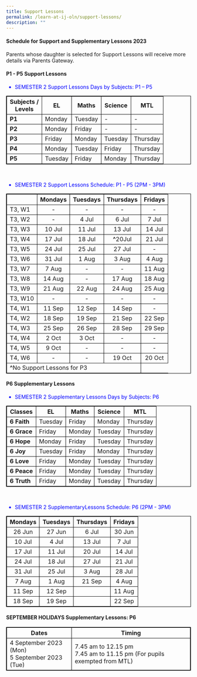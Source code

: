```yaml
---
title: Support Lessons
permalink: /learn-at-ij-oln/support-lessons/
description: ""
---
```

<style>
table, th, td {
  border: 0.5px solid black;
  border-collapse: collapse;
}
</style>
<h4><strong>Schedule for Support and Supplementary Lessons 2023</strong></h4>
<p>Parents whose daughter is selected for Support Lessons will receive more details via Parents Gateway.</p>
<h4><strong>P1 - P5 Support Lessons</strong></h4>
<font color="blue"><ul><li>SEMESTER 2 Support Lessons Days by Subjects: P1 – P5</li></ul></font>
<table>
<tbody>
<tr>
<th>Subjects /<br>Levels</th>
<th>EL</th>
<th>Maths</th>
<th>Science</th>
<th>MTL</th>
</tr>
<tr>
<td><strong>P1</strong></td>
<td>Monday</td>
<td>Tuesday</td>
<td> - </td>
<td> - </td>
</tr>
<tr>
<td><strong>P2</strong></td>
<td>Monday</td>
<td>Friday</td>
<td> - </td>
<td> - </td>
</tr>
	<tr>
<td><strong>P3</strong></td>
<td>Friday</td>
<td>Monday</td>
<td>Tuesday</td>
<td>Thursday</td>
</tr>
<tr>
<td><strong>P4</strong></td>
<td>Monday</td>
<td>Tuesday</td>
<td>Friday</td>
<td>Thursday</td>
</tr>
<tr>
<td><strong>P5</strong></td>
<td>Tuesday</td>
<td>Friday</td>
<td>Monday</td>
<td>Thursday</td>
</tr>
</tbody></table>
<br>
<font color="blue"><ul><li>SEMESTER 2 Support Lessons Schedule: P1 - P5 (2PM - 3PM)</li></ul></font>
<table>
<tbody>
<tr>
<th></th>
<th style="text-align: center;">Mondays</th>
<th style="text-align: center;">Tuesdays</th>
<th style="text-align: center;">Thursdays</th>
<th style="text-align: center;">Fridays</th>
</tr>
<tr>
<td>T3, W1</td>
<td style="text-align: center;"> - </td>
<td style="text-align: center;"> - </td>
<td style="text-align: center;"> - </td>
<td style="text-align: center;"> - </td></tr>
<tr>
<td>T3, W2</td>
<td style="text-align: center;"> - </td>
<td style="text-align: center;">4 Jul</td>
<td style="text-align: center;">6 Jul</td>
<td style="text-align: center;">7 Jul</td>
</tr>
<tr>
<td>T3, W3</td>
<td style="text-align: center;">10 Jul</td>
<td style="text-align: center;">11 Jul</td>
<td style="text-align: center;">13 Jul</td>
<td style="text-align: center;"> 14 Jul</td>
</tr>
<tr>
<td>T3, W4</td>
<td style="text-align: center;">17 Jul</td>
<td style="text-align: center;">18 Jul</td>
<td style="text-align: center;"><b>^</b>20Jul</td>
<td style="text-align: center;">21 Jul</td>
</tr>
<tr>
<td>T3, W5</td>
<td style="text-align: center;">24 Jul</td>
<td style="text-align: center;">25 Jul</td>
<td style="text-align: center;">27 Jul</td>
<td style="text-align: center;"> - </td>
</tr>
<tr>
<td>T3, W6</td>
<td style="text-align: center;">31 Jul</td>
<td style="text-align: center;">1 Aug</td>
<td style="text-align: center;">3 Aug</td>
<td style="text-align: center;">4 Aug</td>
</tr>
<tr>
<td>T3, W7</td>
<td style="text-align: center;">7 Aug</td>
<td style="text-align: center;"> - </td>
<td style="text-align: center;"> - </td>
<td style="text-align: center;">11 Aug</td>
</tr>
<tr>
<td>T3, W8</td>
<td style="text-align: center;">14 Aug</td>
<td style="text-align: center;"> - </td>
<td style="text-align: center;">17 Aug</td>
<td style="text-align: center;">18 Aug</td>
</tr>
<tr>
<td>T3, W9</td>
<td style="text-align: center;">21 Aug</td>
<td style="text-align: center;">22 Aug</td>
<td style="text-align: center;">24 Aug</td>
<td style="text-align: center;">25 Aug</td>
</tr>
<tr>
<td>T3, W10</td>
<td style="text-align: center;"> - </td>
<td style="text-align: center;"> - </td>
<td style="text-align: center;">- </td>
<td style="text-align: center;"> - </td>
</tr>
<tr>
<td>T4, W1</td>
<td style="text-align: center;">11 Sep</td>
<td style="text-align: center;">12 Sep</td>
<td style="text-align: center;">14 Sep</td>
<td style="text-align: center;"> - </td>
</tr>
<tr>
<td>T4, W2</td>
<td style="text-align: center;">18 Sep</td>
<td style="text-align: center;">19 Sep</td>
<td style="text-align: center;">21 Sep</td>
<td style="text-align: center;">22 Sep</td>
</tr>
	<tr>
<td>T4, W3</td>
<td style="text-align: center;">25 Sep</td>
<td style="text-align: center;">26 Sep</td>
<td style="text-align: center;">28 Sep</td>
<td style="text-align: center;">29 Sep</td>
</tr>
<tr>
<td>T4, W4</td>
<td style="text-align: center;">2 Oct</td>
<td style="text-align: center;">3 Oct</td>
<td style="text-align: center;"> - </td>
<td style="text-align: center;"> - </td>
</tr>
<tr>
<td>T4, W5</td>
<td style="text-align: center;">9 Oct</td>
<td style="text-align: center;"> - </td>
<td style="text-align: center;"> - </td>
<td style="text-align: center;"> - </td>
</tr>
<tr>
<td>T4, W6</td>
<td style="text-align: center;"> - </td>
<td style="text-align: center;"> - </td>
<td style="text-align: center;">19 Oct</td>
<td style="text-align: center;">20 Oct</td>
</tr>
<tr>
	<td colspan="4"><b>^</b>No Support Lessons for P3</td>
</tr>
</tbody>
</table>

<h4><strong>P6 Supplementary Lessons</strong></h4>
<font color="blue"><ul><li>SEMESTER 2 Supplementary Lessons Days by Subjects: P6</li></ul></font>
<table>
<tbody>
<tr>
<th>Classes</th>
<th>EL</th>
<th>Maths</th>
<th>Science</th>
<th>MTL</th>
</tr>
<tr>
<td><strong>6 Faith</strong></td>
<td>Tuesday</td>
<td>Friday</td>
<td>Monday</td>
<td>Thursday</td>
</tr>
<tr>
<td><strong>6 Grace</strong></td>
<td>Friday</td>
<td>Monday</td>
<td>Tuesday</td>
<td>Thursday</td>
</tr>
<tr>
<td><strong>6 Hope</strong></td>
<td>Monday</td>
<td>Friday</td>
<td>Tuesday</td>
<td>Thursday</td>
</tr>
<tr>
<td><strong>6 Joy</strong></td>
<td>Tuesday</td>
<td>Friday</td>
<td>Monday</td>
<td>Thursday</td>
</tr>
<tr>
<td><strong>6 Love</strong></td>
<td>Friday</td>
<td>Monday</td>
<td>Tuesday</td>
<td>Thursday</td>
</tr>
<tr>
<td><strong>6 Peace</strong></td>
<td>Friday</td>
<td>Monday</td>
<td>Tuesday</td>
<td>Thursday</td>
</tr>
<tr>
<td><strong>6 Truth</strong></td>
<td>Friday</td>
<td>Monday</td>
<td>Tuesday</td>
<td>Thursday</td>
</tr>
</tbody></table>
<br>
<font color="blue"><ul><li>SEMESTER 2 SupplementaryLessons Schedule: P6 (2PM - 3PM)</li></ul></font>
<table><tbody>
<tr>
<th style="text-align: center;">Mondays</th>
<th style="text-align: center;">Tuesdays</th>
<th style="text-align: center;">Thursdays</th>
<th style="text-align: center;">Fridays</th>
</tr>
<tr>
<td style="text-align: center;">26 Jun</td>
<td style="text-align: center;">27 Jun</td>
<td style="text-align: center;">6 Jul</td>
<td style="text-align: center;">30 Jun</td>
</tr>
<tr>
<td style="text-align: center;">10 Jul</td>
<td style="text-align: center;">4 Jul</td>
<td style="text-align: center;">13 Jul</td>
<td style="text-align: center;">7 Jul</td>
</tr>
<tr>
<td style="text-align: center;">17 Jul</td>
<td style="text-align: center;">11 Jul</td>
<td style="text-align: center;">20 Jul</td>
<td style="text-align: center;">14 Jul</td>
</tr>
<tr>
<td style="text-align: center;">24 Jul</td>
<td style="text-align: center;">18 Jul</td>
<td style="text-align: center;">27 Jul</td>
<td style="text-align: center;">21 Jul</td>
</tr>
<tr>
<td style="text-align: center;">31 Jul</td>
<td style="text-align: center;">25 Jul</td>
<td style="text-align: center;">3 Aug</td>
<td style="text-align: center;">28 Jul </td>
</tr>
<tr>
<td style="text-align: center;">7 Aug</td>
<td style="text-align: center;">1 Aug</td>
<td style="text-align: center;">21 Sep</td>
<td style="text-align: center;">4 Aug</td>
</tr>
<tr>
<td style="text-align: center;">11 Sep</td>
<td style="text-align: center;">12 Sep</td>
<td style="text-align: center;"></td>
<td style="text-align: center;">11 Aug</td>
</tr>
	<tr>
<td style="text-align: center;">18 Sep</td>
<td style="text-align: center;">19 Sep</td>
<td style="text-align: center;"></td>
<td style="text-align: center;">22 Sep</td>
</tr>
</tbody>
</table>

<h4><strong>SEPTEMBER HOLIDAYS Supplementary Lessons: P6</strong></h4>
<table>
<tbody>
<tr>
<th>Dates</th>
<th>Timing</th>
</tr>
<tr>
<td>4 September 2023 (Mon) <br>
5 September 2023 (Tue)</td>
<td>7.45 am to 12.15 pm<br>
7.45 am to 11.15 pm (For pupils exempted from MTL)</td>
</tr>
</tbody>
</table>